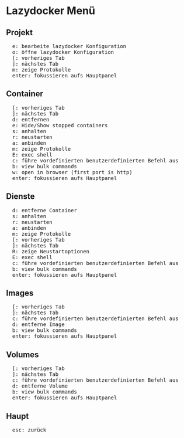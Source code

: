 # Lazydocker Menü

## Projekt

<pre>
  <kbd>e</kbd>: bearbeite lazydocker Konfiguration
  <kbd>o</kbd>: öffne lazydocker Konfiguration
  <kbd>[</kbd>: vorheriges Tab
  <kbd>]</kbd>: nächstes Tab
  <kbd>m</kbd>: zeige Protokolle
  <kbd>enter</kbd>: fokussieren aufs Hauptpanel
</pre>

## Container

<pre>
  <kbd>[</kbd>: vorheriges Tab
  <kbd>]</kbd>: nächstes Tab
  <kbd>d</kbd>: entfernen
  <kbd>e</kbd>: Hide/Show stopped containers
  <kbd>s</kbd>: anhalten
  <kbd>r</kbd>: neustarten
  <kbd>a</kbd>: anbinden
  <kbd>m</kbd>: zeige Protokolle
  <kbd>E</kbd>: exec shell
  <kbd>c</kbd>: führe vordefinierten benutzerdefinierten Befehl aus
  <kbd>b</kbd>: view bulk commands
  <kbd>w</kbd>: open in browser (first port is http)
  <kbd>enter</kbd>: fokussieren aufs Hauptpanel
</pre>

## Dienste

<pre>
  <kbd>d</kbd>: entferne Container
  <kbd>s</kbd>: anhalten
  <kbd>r</kbd>: neustarten
  <kbd>a</kbd>: anbinden
  <kbd>m</kbd>: zeige Protokolle
  <kbd>[</kbd>: vorheriges Tab
  <kbd>]</kbd>: nächstes Tab
  <kbd>R</kbd>: zeige Neustartoptionen
  <kbd>E</kbd>: exec shell
  <kbd>c</kbd>: führe vordefinierten benutzerdefinierten Befehl aus
  <kbd>b</kbd>: view bulk commands
  <kbd>enter</kbd>: fokussieren aufs Hauptpanel
</pre>

## Images

<pre>
  <kbd>[</kbd>: vorheriges Tab
  <kbd>]</kbd>: nächstes Tab
  <kbd>c</kbd>: führe vordefinierten benutzerdefinierten Befehl aus
  <kbd>d</kbd>: entferne Image
  <kbd>b</kbd>: view bulk commands
  <kbd>enter</kbd>: fokussieren aufs Hauptpanel
</pre>

## Volumes

<pre>
  <kbd>[</kbd>: vorheriges Tab
  <kbd>]</kbd>: nächstes Tab
  <kbd>c</kbd>: führe vordefinierten benutzerdefinierten Befehl aus
  <kbd>d</kbd>: entferne Volume
  <kbd>b</kbd>: view bulk commands
  <kbd>enter</kbd>: fokussieren aufs Hauptpanel
</pre>

## Haupt

<pre>
  <kbd>esc</kbd>: zurück
</pre>

